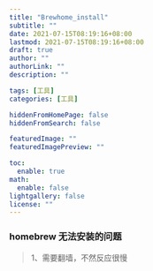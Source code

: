 ```yaml
---
title: "Brewhome_install"
subtitle: ""
date: 2021-07-15T08:19:16+08:00
lastmod: 2021-07-15T08:19:16+08:00
draft: true
author: ""
authorLink: ""
description: ""

tags: [工具]
categories: [工具]

hiddenFromHomePage: false
hiddenFromSearch: false

featuredImage: ""
featuredImagePreview: ""

toc:
  enable: true
math:
  enable: false
lightgallery: false
license: ""
---
```

### homebrew 无法安装的问题
>1、需要翻墙，不然反应很慢

<!--more-->
